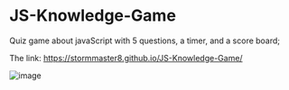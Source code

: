 # JS-Knowledge-Game

Quiz game about javaScript with 5 questions, a timer, and a score board;

The link:  https://stormmaster8.github.io/JS-Knowledge-Game/



![image](https://user-images.githubusercontent.com/78881178/119280465-8ce7fb00-bbff-11eb-9ed3-94700ded208c.png)
